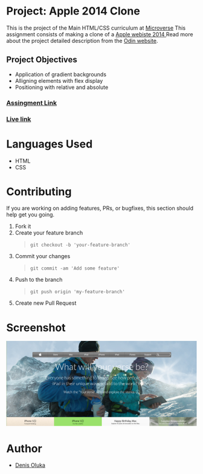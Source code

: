 # Project: Apple 2014 Clone

This is the project of the Main HTML/CSS curriculum at [Microverse](https://www.microverse.org/)
This assignment consists of making a clone of a [Apple webiste 2014 ](https://web.archive.org/web/20140301004610/http://www.apple.com/)
Read more about the project detailed description from the [Odin website](https://www.theodinproject.com/courses/html5-and-css3/lessons/building-with-backgrounds-and-gradients).

## Project Objectives

- Application of gradient backgrounds
- Alligning elements with flex display
- Positioning with relative and absolute

### [Assingment Link](https://www.theodinproject.com/courses/html5-and-css3/lessons/building-with-backgrounds-and-gradients)

### [Live link]()

# Languages Used

- HTML
- CSS

# Contributing

If you are working on adding features, PRs, or bugfixes, this section should help get you going.

1. Fork it
2. Create your feature branch
   > `git checkout -b 'your-feature-branch'`
3. Commit your changes
   > `git commit -am 'Add some feature'`
4. Push to the branch
   > `git push origin 'my-feature-branch'`
5. Create new Pull Request

# Screenshot

![Image](images/apple-clone.png)

# Author

- [Denis Oluka](https://github.com/OlukaDenis)
